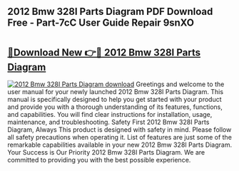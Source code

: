 ## 2012 Bmw 328I Parts Diagram PDF Download Free - Part-7cC User Guide Repair 9snXO

# <h2><a href="http://dfjqgfj.blite.top/?on=2012+Bmw+328I+Parts+Diagram">🔗Download New 👉🔴 2012 Bmw 328I Parts Diagram</a></h2>

[![2012 Bmw 328I Parts Diagram download](https://i.imgur.com/lujVjoI.png)](http://dfjqgfj.blite.top/?on=2012+Bmw+328I+Parts+Diagram)
Greetings and welcome to the user manual for your newly launched 2012 Bmw 328I Parts Diagram. This manual is specifically designed to help you get started with your product and provide you with a thorough understanding of its features, functions, and capabilities. You will find clear instructions for installation, usage, maintenance, and troubleshooting. Safety First 2012 Bmw 328I Parts Diagram, Always This product is designed with safety in mind. Please follow all safety precautions when operating it. List of features are just some of the remarkable capabilities available in your new 2012 Bmw 328I Parts Diagram. Your Success is Our Priority 2012 Bmw 328I Parts Diagram. We are committed to providing you with the best possible experience.
